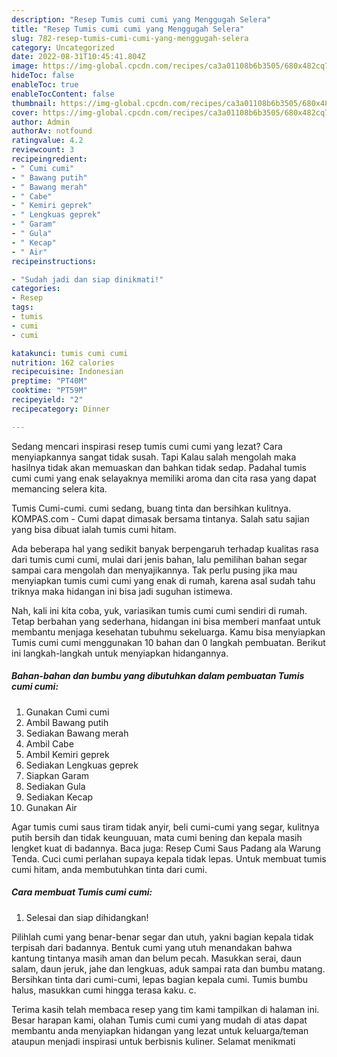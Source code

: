```yaml
---
description: "Resep Tumis cumi cumi yang Menggugah Selera"
title: "Resep Tumis cumi cumi yang Menggugah Selera"
slug: 782-resep-tumis-cumi-cumi-yang-menggugah-selera
category: Uncategorized
date: 2022-08-31T10:45:41.804Z
image: https://img-global.cpcdn.com/recipes/ca3a01108b6b3505/680x482cq70/tumis-cumi-cumi-foto-resep-utama.jpg
hideToc: false
enableToc: true
enableTocContent: false
thumbnail: https://img-global.cpcdn.com/recipes/ca3a01108b6b3505/680x482cq70/tumis-cumi-cumi-foto-resep-utama.jpg
cover: https://img-global.cpcdn.com/recipes/ca3a01108b6b3505/680x482cq70/tumis-cumi-cumi-foto-resep-utama.jpg
author: Admin
authorAv: notfound
ratingvalue: 4.2
reviewcount: 3
recipeingredient:
- " Cumi cumi"
- " Bawang putih"
- " Bawang merah"
- " Cabe"
- " Kemiri geprek"
- " Lengkuas geprek"
- " Garam"
- " Gula"
- " Kecap"
- " Air"
recipeinstructions:

- "Sudah jadi dan siap dinikmati!"
categories:
- Resep
tags:
- tumis
- cumi
- cumi

katakunci: tumis cumi cumi 
nutrition: 162 calories
recipecuisine: Indonesian
preptime: "PT40M"
cooktime: "PT59M"
recipeyield: "2"
recipecategory: Dinner

---
```



Sedang mencari inspirasi resep tumis cumi cumi yang lezat? Cara menyiapkannya sangat tidak susah. Tapi Kalau salah mengolah maka hasilnya tidak akan memuaskan dan bahkan tidak sedap. Padahal tumis cumi cumi yang enak selayaknya memiliki aroma dan cita rasa yang dapat memancing selera kita.


Tumis Cumi-cumi. cumi sedang, buang tinta dan bersihkan kulitnya. KOMPAS.com - Cumi dapat dimasak bersama tintanya. Salah satu sajian yang bisa dibuat ialah tumis cumi hitam.

Ada beberapa hal yang sedikit banyak berpengaruh terhadap kualitas rasa dari tumis cumi cumi, mulai dari jenis bahan, lalu pemilihan bahan segar sampai cara mengolah dan menyajikannya. Tak perlu pusing jika mau menyiapkan tumis cumi cumi yang enak di rumah, karena asal sudah tahu triknya maka hidangan ini bisa jadi suguhan istimewa.


Nah, kali ini kita coba, yuk, variasikan tumis cumi cumi sendiri di rumah. Tetap berbahan yang sederhana, hidangan ini bisa memberi manfaat untuk membantu menjaga kesehatan tubuhmu sekeluarga. Kamu bisa menyiapkan Tumis cumi cumi menggunakan 10 bahan dan 0 langkah pembuatan. Berikut ini langkah-langkah untuk menyiapkan hidangannya.

<!--inarticleads1-->

##### Bahan-bahan dan bumbu yang dibutuhkan dalam pembuatan Tumis cumi cumi:

1. Gunakan  Cumi cumi
1. Ambil  Bawang putih
1. Sediakan  Bawang merah
1. Ambil  Cabe
1. Ambil  Kemiri geprek
1. Sediakan  Lengkuas geprek
1. Siapkan  Garam
1. Sediakan  Gula
1. Sediakan  Kecap
1. Gunakan  Air


Agar tumis cumi saus tiram tidak anyir, beli cumi-cumi yang segar, kulitnya putih bersih dan tidak keunguuan, mata cumi bening dan kepala masih lengket kuat di badannya. Baca juga: Resep Cumi Saus Padang ala Warung Tenda. Cuci cumi perlahan supaya kepala tidak lepas. Untuk membuat tumis cumi hitam, anda membutuhkan tinta dari cumi. 

<!--inarticleads2-->

##### Cara membuat Tumis cumi cumi:


1. Selesai dan siap dihidangkan!

Pilihlah cumi yang benar-benar segar dan utuh, yakni bagian kepala tidak terpisah dari badannya. Bentuk cumi yang utuh menandakan bahwa kantung tintanya masih aman dan belum pecah. Masukkan serai, daun salam, daun jeruk, jahe dan lengkuas, aduk sampai rata dan bumbu matang. Bersihkan tinta dari cumi-cumi, lepas bagian kepala cumi. Tumis bumbu halus, masukkan cumi hingga terasa kaku. c. 

Terima kasih telah membaca resep yang tim kami tampilkan di halaman ini. Besar harapan kami, olahan Tumis cumi cumi yang mudah di atas dapat membantu anda menyiapkan hidangan yang lezat untuk keluarga/teman ataupun menjadi inspirasi untuk berbisnis kuliner. Selamat menikmati
